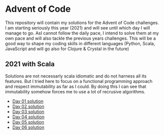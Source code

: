 # Advent of Code

This repository will contain my solutions for the Advent of Code challenges. I am starting seriously this year (2021) and will see until which day I will manage to go. AsI cannot follow the daily pace, I intend to solve them at my own pace and will also tackle the previous years challenges. This will be a good way to shape my coding skills in different languages (Python, Scala, JavaScript and will go also for Clojure & Crystal in the future)

## 2021 with Scala

Solutions are not necessarly scala idiomatic and do not harness all its features. But I tried here to focus on a functional programming approach and respect immutability as far as I could. By doing this I can see that immutability somehow forces me to use a lot of recrusive algorithms.

- [Day 01 solution](https://github.com/fbraza/adventofcode/blob/master/2021/src/main/scala/day01.scala)
- [Day 02 solution](https://github.com/fbraza/adventofcode/blob/master/2021/src/main/scala/day02.scala)
- [Day 03 solution](https://github.com/fbraza/adventofcode/blob/master/2021/src/main/scala/day03.scala)
- [Day 04 solution](https://github.com/fbraza/adventofcode/blob/master/2021/src/main/scala/day04.scala)
- [Day 05 solution](https://github.com/fbraza/adventofcode/blob/master/2021/src/main/scala/day05.scala)
- [Day 06 solution](https://github.com/fbraza/adventofcode/blob/master/2021/src/main/scala/day06.scala)
